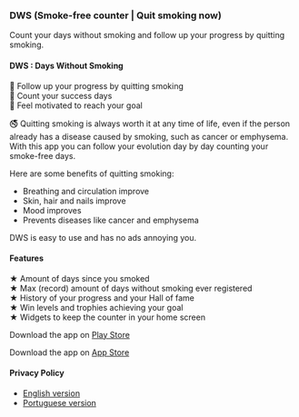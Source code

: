 ### DWS (Smoke-free counter | Quit smoking now)

Count your days without smoking and follow up your progress by quitting smoking.  

#### DWS : Days Without Smoking

🎯 Follow up your progress by quitting smoking  
💪 Count your success days  
🙌 Feel motivated to reach your goal  

🚭 Quitting smoking is always worth it at any time of life, even if the person already has a disease caused by smoking, such as cancer or emphysema. With this app you can follow your evolution day by day counting your smoke-free days.  

Here are some benefits of quitting smoking:  

 - Breathing and circulation improve  
 - Skin, hair and nails improve  
 - Mood improves  
 - Prevents diseases like cancer and emphysema  

DWS is easy to use and has no ads annoying you.   

#### Features 

 ★ Amount of days since you smoked  
 ★ Max (record) amount of days without smoking ever registered  
 ★ History of your progress and your Hall of fame    
 ★ Win levels and trophies achieving your goal  
 ★ Widgets to keep the counter in your home screen  

Download the app on [Play Store](https://play.google.com/store/apps/details?id=tech.tcsolution.dws)  

Download the app on [App Store](https://apps.apple.com/br/app/dws-contador-antifumo/id1543903148)  

#### Privacy Policy

* [English version](../privacyPolicy/privacy_policy-en.md)  
* [Portuguese version](../privacyPolicy/privacy_policy-pt.md)  